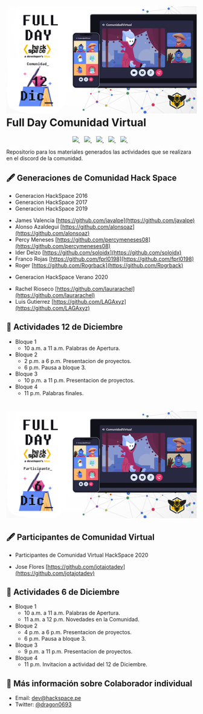 # [![Comunidades](https://raw.githubusercontent.com/HackSpacePeru/Full-Day/main/Full%20Day%20Comunidad.jpg)](https://raw.githubusercontent.com/HackSpacePeru/Full-Day/main/Full%20Day%20Comunidad.jpg) Full Day Comunidad Virtual

<p align='center'>
   <a href="https://twitter.com/hackspaceperu">
     <img src="https://img.shields.io/badge/twitter-%231DA1F2.svg?&style=for-the-badge&logo=twitter&logoColor=white&countColor=%232ea44f" />
  </a>&nbsp;&nbsp;
  <a href="https://www.linkedin.com/company/hack-space">
     <img src="https://img.shields.io/badge/linkedin-%230077B5.svg?&style=for-the-badge&logo=linkedin&logoColor=white" />
  </a>&nbsp;&nbsp;
  <a href="https://www.instagram.com/hackspaceboost">
    <img src="https://img.shields.io/badge/instagram-%23E4405F.svg?&style=for-the-badge&logo=instagram&logoColor=white" />        
  </a>&nbsp;&nbsp;
      <a href="https://www.facebook.com/HackSpacePeru">
     <img src="https://img.shields.io/badge/Facebook-1877F2?style=for-the-badge&logo=facebook&logoColor=white&countColor=%232ea44f" />
  </a>&nbsp;&nbsp;
      <a href="https://www.youtube.com/user/hackspaceperu">
     <img src="https://img.shields.io/badge/YouTube-FF0000?style=for-the-badge&logo=youtube&logoColor=white&countColor=%232ea44f" />
  </a>&nbsp;&nbsp;
</p>

Repositorio para los materiales generados las actividades que se realizara en el discord de la comunidad.

## 🖋 Generaciones de Comunidad Hack Space

* Generacion HackSpace 2016
* Generacion HackSpace 2017
* Generacion HackSpace 2019
- James Valencia [https://github.com/javalpe](https://github.com/javalpe)
- Alonso Azaldegui [https://github.com/alonsoaz](https://github.com/alonsoaz)
- Percy Meneses [https://github.com/percymeneses08](https://github.com/percymeneses08)
- Ider Delzo [https://github.com/soloidx](https://github.com/soloidx)
- Franco Rojas [https://github.com/fprl0198](https://github.com/fprl0198)
- Roger [https://github.com/Rogrback](https://github.com/Rogrback)
* Generacion HackSpace Verano 2020
- Rachel Rioseco [https://github.com/laurarachel](https://github.com/laurarachel)
- Luis Gutierrez [https://github.com/LAGAxyz](https://github.com/LAGAxyz)

## 🔖 Actividades 12 de Diciembre

* Bloque 1
    * 10 a.m. a 11 a.m. Palabras de Apertura.
* Bloque 2
    * 2 p.m. a 6 p.m. Presentacion de proyectos.
    * 6 p.m. Pausa a bloque 3.
* Bloque 3
    * 10 p.m. a 11 p.m. Presentacion de proyectos.
* Bloque 4
    *  11 p.m. Palabras finales.

# [![Participantes](https://raw.githubusercontent.com/HackSpacePeru/Full-Day/main/Full%20Day%20Participante.jpg)](https://raw.githubusercontent.com/HackSpacePeru/Full-Day/main/Full%20Day%20Participante.jpg)

## 🖋 Participantes de Comunidad Virtual

* Participantes de Comunidad Virtual HackSpace 2020
- Jose Flores [https://github.com/jotajotadev](https://github.com/jotajotadev)

## 🔖 Actividades 6 de Diciembre

* Bloque 1 
    * 10 a.m. a 11 a.m. Palabras de Apertura.
    * 11 a.m. a 12 p.m. Novedades en la Comunidad.
* Bloque 2
    * 4 p.m. a 6 p.m. Presentacion de proyectos.
    * 6 p.m. Pausa a bloque 3.
* Bloque 3
    * 9 p.m. a 11 p.m. Presentacion de proyectos.
* Bloque 4
    * 11 p.m. Invitacion a actividad del 12 de Diciembre.

## 👀 Más información sobre Colaborador individual

- Email: dev@hackspace.pe
- Twitter: [@dragon0693](https://twitter.com/dragon0693)
